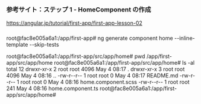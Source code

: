 ### 参考サイト：ステップ 1 - HomeComponent の作成
https://angular.jp/tutorial/first-app/first-app-lesson-02

###
root@fac8e005a6a1:/app/first-app# ng generate component home --inline-template --skip-tests

root@fac8e005a6a1:/app/first-app/src/app/home# pwd
/app/first-app/src/app/home
root@fac8e005a6a1:/app/first-app/src/app/home# ls -al
total 12
drwxr-xr-x 2 root root 4096 May  4 08:17 .
drwxr-xr-x 3 root root 4096 May  4 08:16 ..
-rw-r--r-- 1 root root    0 May  4 08:17 README.md
-rw-r--r-- 1 root root    0 May  4 08:16 home.component.scss
-rw-r--r-- 1 root root  241 May  4 08:16 home.component.ts
root@fac8e005a6a1:/app/first-app/src/app/home# 